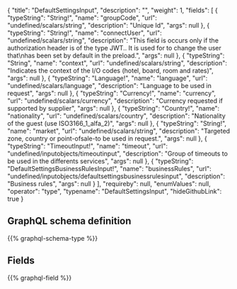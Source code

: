 {
  "title": "DefaultSettingsInput",
  "description": "",
  "weight": 1,
  "fields": [
    {
      "typeString": "String!",
      "name": "groupCode",
      "url": "undefined/scalars/string",
      "description": "Unique Id",
      "args": null
    },
    {
      "typeString": "String!",
      "name": "connectUser",
      "url": "undefined/scalars/string",
      "description": "This field is occurs only if the authorization header is of the type JWT.. It is used for to change the user that\nhas been set by default in the preload.",
      "args": null
    },
    {
      "typeString": "String",
      "name": "context",
      "url": "undefined/scalars/string",
      "description": "Indicates the context of the I/O codes (hotel, board, room and rates)",
      "args": null
    },
    {
      "typeString": "Language!",
      "name": "language",
      "url": "undefined/scalars/language",
      "description": "Language to be used in request",
      "args": null
    },
    {
      "typeString": "Currency!",
      "name": "currency",
      "url": "undefined/scalars/currency",
      "description": "Currency requested if supported by supplier",
      "args": null
    },
    {
      "typeString": "Country!",
      "name": "nationality",
      "url": "undefined/scalars/country",
      "description": "Nationality of the guest (use ISO3166_1_alfa_2)",
      "args": null
    },
    {
      "typeString": "String!",
      "name": "market",
      "url": "undefined/scalars/string",
      "description": "Targeted zone, country or point-ofsale-to be used in request.",
      "args": null
    },
    {
      "typeString": "TimeoutInput!",
      "name": "timeout",
      "url": "undefined/inputobjects/timeoutinput",
      "description": "Group of timeouts to be used in the differents services",
      "args": null
    },
    {
      "typeString": "DefaultSettingsBusinessRulesInput!",
      "name": "businessRules",
      "url": "undefined/inputobjects/defaultsettingsbusinessrulesinput",
      "description": "Business rules",
      "args": null
    }
  ],
  "requireby": null,
  "enumValues": null,
  "operator": "type",
  "typename": "DefaultSettingsInput",
  "hideGithubLink": true
}
## GraphQL schema definition

{{% graphql-schema-type %}}

## Fields

{{% graphql-field %}}
